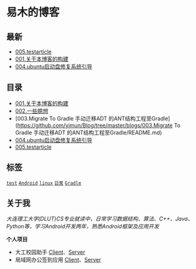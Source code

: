 # 易木的博客
## 最新
- [005.testarticle](https://github.com/yimun/Blog/tree/master/blogs/005.testarticle/README.md)
- [001.关于本博客的构建](https://github.com/yimun/Blog/tree/master/blogs/001.关于本博客的构建/README.md)
- [004.ubuntu启动盘修复系统引导](https://github.com/yimun/Blog/tree/master/blogs/004.ubuntu启动盘修复系统引导/README.md)


## 目录
- [001.关于本博客的构建](https://github.com/yimun/Blog/tree/master/blogs/001.关于本博客的构建/README.md)
- [002.一些臆想](https://github.com/yimun/Blog/tree/master/blogs/002.一些臆想/README.md)
- [003.Migrate To Gradle 手动迁移ADT 的ANT结构工程至Gradle](https://github.com/yimun/Blog/tree/master/blogs/003.Migrate To Gradle 手动迁移ADT 的ANT结构工程至Gradle/README.md)
- [004.ubuntu启动盘修复系统引导](https://github.com/yimun/Blog/tree/master/blogs/004.ubuntu启动盘修复系统引导/README.md)
- [005.testarticle](https://github.com/yimun/Blog/tree/master/blogs/005.testarticle/README.md)


## 标签
[``test``](https://github.com/yimun/Blog/tree/master/tags/test.md) [``Android``](https://github.com/yimun/Blog/tree/master/tags/Android.md) [``linux``](https://github.com/yimun/Blog/tree/master/tags/linux.md) [``日常``](https://github.com/yimun/Blog/tree/master/tags/日常.md) [``Gradle``](https://github.com/yimun/Blog/tree/master/tags/Gradle.md) 

## 关于我
*大连理工大学(DLUT)CS专业就读中，日常学习数据结构、算法、C++、Java、Python等，学习Android开发两年，熟悉Android框架及应用开发*

**个人项目**<p>
- 大工校园助手
[Client](https://github.com/yimun/Duthelper)、[Server](https://github.com/yimun/dut-server)
- 局域网办公签到应用
[Client](https://github.com/yimun/CheckIn)、[Server](https://github.com/yimun/SignSheetServer)
